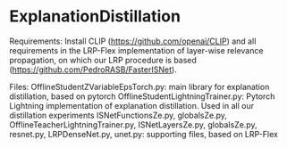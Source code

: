 # ExplanationDistillation

Requirements: Install CLIP (https://github.com/openai/CLIP) and all requirements in the LRP-Flex implementation of layer-wise relevance propagation, on which our LRP procedure is based (https://github.com/PedroRASB/FasterISNet). 

Files:
OfflineStudentZVariableEpsTorch.py: main library for explanation distillation, based on pytorch
OfflineStudentLightningTrainer.py: Pytorch Lightning implementation of explanation distillation. Used in all our distillation experiments
ISNetFunctionsZe.py, globalsZe.py, OfflineTeacherLightningTrainer.py, ISNetLayersZe.py, globalsZe.py, resnet.py, LRPDenseNet.py, unet.py: supporting files, based on LRP-Flex

